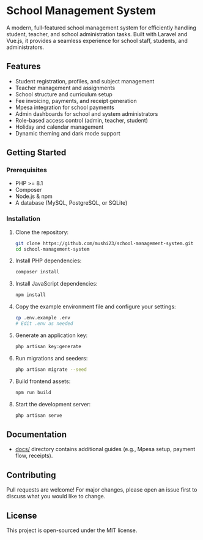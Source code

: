 # School Management System

A modern, full-featured school management system for efficiently handling student, teacher, and school administration tasks. Built with Laravel and Vue.js, it provides a seamless experience for school staff, students, and administrators.

## Features
- Student registration, profiles, and subject management
- Teacher management and assignments
- School structure and curriculum setup
- Fee invoicing, payments, and receipt generation
- Mpesa integration for school payments
- Admin dashboards for school and system administrators
- Role-based access control (admin, teacher, student)
- Holiday and calendar management
- Dynamic theming and dark mode support

## Getting Started

### Prerequisites
- PHP >= 8.1
- Composer
- Node.js & npm
- A database (MySQL, PostgreSQL, or SQLite)

### Installation
1. Clone the repository:
   ```sh
   git clone https://github.com/mushi23/school-management-system.git
   cd school-management-system
   ```
2. Install PHP dependencies:
   ```sh
   composer install
   ```
3. Install JavaScript dependencies:
   ```sh
   npm install
   ```
4. Copy the example environment file and configure your settings:
   ```sh
   cp .env.example .env
   # Edit .env as needed
   ```
5. Generate an application key:
   ```sh
   php artisan key:generate
   ```
6. Run migrations and seeders:
   ```sh
   php artisan migrate --seed
   ```
7. Build frontend assets:
   ```sh
   npm run build
   ```
8. Start the development server:
   ```sh
   php artisan serve
   ```

## Documentation
- [docs/](docs/) directory contains additional guides (e.g., Mpesa setup, payment flow, receipts).

## Contributing
Pull requests are welcome! For major changes, please open an issue first to discuss what you would like to change.

## License
This project is open-sourced under the MIT license.
